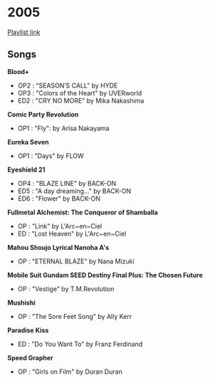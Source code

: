 # 2005

[Playlist link](https://open.spotify.com/user/fz230568w0ccmom2dg3zvxq1h/playlist/23DJFfXpIU4Ica9194SN6f?si=7ulHA0S4Q9GENJcPoWElLQ)

## Songs

**Blood+**
* OP2 : "SEASON’S CALL" by HYDE
* OP3 : "Colors of the Heart" by UVERworld
* ED2 : "CRY NO MORE" by Mika Nakashima

**Comic Party Revolution**
* OP1 : "Fly": by Arisa Nakayama

**Eureka Seven**
* OP1 : "Days" by FLOW

**Eyeshield 21**
* OP4 : "BLAZE LINE" by BACK-ON
* ED5 : "A day dreaming..." by BACK-ON
* ED6 : "Flower" by BACK-ON

**Fullmetal Alchemist: The Conqueror of Shamballa**
* OP : "Link" by L'Arc~en~Ciel
* ED : "Lost Heaven" by L'Arc~en~Ciel

**Mahou Shoujo Lyrical Nanoha A's**
* OP : "ETERNAL BLAZE" by Nana Mizuki

**Mobile Suit Gundam SEED Destiny Final Plus: The Chosen Future**
* OP : "Vestige" by T.M.Revolution

**Mushishi**
* OP : "The Sore Feet Song" by Ally Kerr

**Paradise Kiss**
* ED : "Do You Want To" by Franz Ferdinand

**Speed Grapher**
* OP : "Girls on Film" by Duran Duran